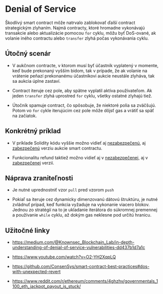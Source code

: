# Denial of Service

Škodlivý smart contract môže natrvalo zablokovať ďalší contract strategickým zlyhaním. Najmä contracty, ktoré hromadne vykonávajú transakcie alebo aktualizácie pomocou `for` cyklu, môžu byť DoS-ované, ak volanie iného contractu alebo `transfer` zlyhá počas vykonávania cyklu.

## Útočný scenár

- V aukčnom contracte, v ktorom musí byť účastník vyplatený v momente, keď bude prekonaný vyšším bidom, tak v prípade, že ak volanie na vrátenie peňazí prekonanému účastníkovi aukcie neustále zlyháva, tak sa aukcia úplne zastaví.

- Contract iteruje cez pole, aby spätne vyplatil aktíva používateľom. Ak jeden `transfer` zlyhá uprostred `for` cyklu, všetky ostatné zlyhajú tiež.

- Útočník spamuje contract, čo spôsobuje, že niektoré polia sa zväčšujú. Potom vo `for` cykle iterujúcim cez pole môže dôjsť gas a vrátiť sa späť na začiatok.


## Konkrétný príklad

- V príklade Solidity kódu vyššie možno vidieť aj [nezabezpečenú](auction.sol#L4), aj [zabezpečenú](auction.sol#L26) verziu aukcie smart contractu.

- Funkcionalitu refund taktiež možno vidieť aj v [nezabezpečenej](dos.sol#L3), aj v [zabezpečenej](dos.sol#L28) verzií.

## Náprava zraniteľnosti

- Je nutné uprednostniť vzor `pull` pred vzorom `push`

- Pokiaľ sa iteruje cez dynamicky dimenzovanú dátovú štruktúru, je nutné zvládnuť prípad, keď funkcia vyžaduje na vykonanie viacero blokov. Jednou zo stratégií na to je ukladanie iterátora do súkromnej premennej a používanie `while` cyklu, až dokým gas neklesne pod určitú hranicu.


## Užitočné linky

- https://medium.com/@Knownsec_Blockchain_Lab/in-depth-understanding-of-denial-of-service-vulnerabilities-dd437b1d7a1c

- https://www.youtube.com/watch?v=O2-YH2XqpLQ

- https://github.com/ConsenSys/smart-contract-best-practices#dos-with-unexpected-revert

- https://www.reddit.com/r/ethereum/comments/4ghzhv/governmentals_1100_eth_jackpot_payout_is_stuck/ 